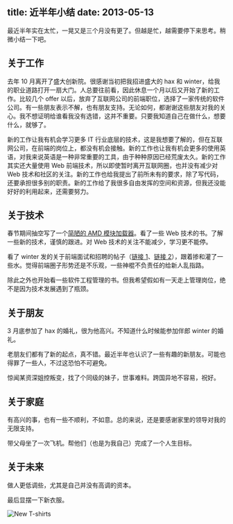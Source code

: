title: 近半年小结
date: 2013-05-13
---
最近半年实在太忙，一晃又是三个月没有更了。但越是忙，越需要停下来思考。稍微小结一下吧。

## 关于工作

去年 10 月离开了盛大创新院。很感谢当初把我招进盛大的 hax 和 winter，给我的职业道路打开一扇大门。人总要往前看，因此休息一个月以后又开始了新的工作。比较几个 offer 以后，放弃了互联网公司的前端职位，选择了一家传统的软件公司。有一些朋友表示不解，也有朋友支持。无论如何，都谢谢这些朋友对我的关心。我不想证明给谁看我没有选错，这并不重要。只要我知道自己在做什么，想要什么，就够了。

新的工作让我有机会学习更多 IT 行业底层的技术，这是我想要了解的，但在互联网公司，在前端的岗位上，都没有机会接触。新的工作也让我有机会更多的使用英语，对我来说英语是一种非常重要的工具，由于种种原因已经荒废太久。新的工作其实还大量使用 Web 前端技术，所以即使暂时离开互联网圈，也并没有减少对 Web 技术和社区的关注。新的工作也给我提出了前所未有的要求，除了写代码，还要承担很多别的职责。新的工作给了我很多自由发挥的空间和资源，但我还没能好好的利用起来，还需要努力。<!-- more -->

## 关于技术

春节期间抽空写了一个[简陋的 AMD 模块加载器](https://github.com/myst729/force.js)。看了一些 Web 技术的书。了解一些新的技术，谨慎的跟进。对 Web 技术的关注不能减少，学习更不能停。

看了 winter 发的关于前端面试和招聘的帖子（[链接 1](https://github.com/wintercn/blog/issues/4)、[链接 2](https://github.com/wintercn/blog/issues/5)），跟着掺和灌了一些水。觉得前端圈子形势还是不乐观，一些神棍不负责任的给新人乱指路。

除此之外也开始看一些软件工程管理的书。但我希望假如有一天走上管理岗位，绝不是因为技术发展遇到了瓶颈。

## 关于朋友

3 月底参加了 hax 的婚礼，很为他高兴。不知道什么时候能参加伴郎 winter 的婚礼。

老朋友们都有了新的起点，真不错。最近半年也认识了一些有趣的新朋友。可能也得罪了一些人，不过这恐怕不可避免。

惊闻某资深姐控叛变，找了个同级的妹子，世事难料。跨国异地不容易，祝好。

## 关于家庭

有高兴的事，也有一些不顺利，不如意。总的来说，还是要感谢家里的领导对我的无限支持。

带父母坐了一次飞机。帮他们（也是为我自己）完成了一个人生目标。

## 关于未来

做人更低调些，尤其是自己并没有高调的资本。

最后显摆一下新衣服。

![New T-shirts](/assets/images/2013/05/new-shirts.jpg)